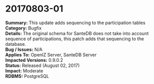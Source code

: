 # 20170803-01

**Summary:** This update adds sequencing to the participation tables   
**Category:** Bugfix   
**Details:** The original schema for SanteDB does not take into account sequence of participations, this patch adds that sequencing to the database.   
**Bug / Issues:** N/A  
**Applies To:** OpenIZ Server, SanteDB Server  
**Impacted Versions:** 0.9.0.2  
**Status:** Released \(August 02, 2017\)  
**Impact:** Moderate   
**RDBMS:** PostgreSQL

